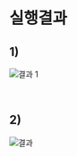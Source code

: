 # 실행결과

## 1)
![결과 1](https://user-images.githubusercontent.com/70312248/172614386-70c44fbd-c3ba-423c-a288-82c5b478dfea.gif)

<br>

## 2)
![결과](https://user-images.githubusercontent.com/70312248/172578490-a3c5005c-ee33-4a05-ad38-ef162d122c40.gif)

<br>
